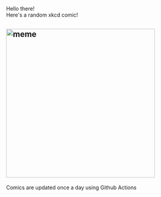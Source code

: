 Hello there! <br>Here's a random xkcd comic!<br>
## <img src="https://imgs.xkcd.com/comics/move_fast_and_break_things.png" alt="meme" width="400"/><br>
Comics are updated once a day using Github Actions